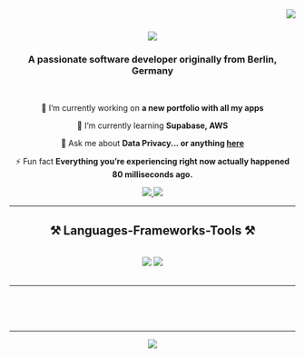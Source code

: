 <img align="right" src="https://visitor-badge.laobi.icu/badge?page_id=Itsmejune" />

<h1 align="center">
    <img src="https://readme-typing-svg.herokuapp.com/?font=Righteous&size=35&center=true&vCenter=true&width=500&height=70&duration=4000&lines=Hi+There!+👋;+I'm+Julie!;" />
</h1>

<h3 align="center">A passionate software developer originally from Berlin, Germany </h3>

<br/>

<div align="center">
 
 🔭 I’m currently working on **a new portfolio with all my apps**
 
 🌱 I’m currently learning **Supabase, AWS**

💬 Ask me about **Data Privacy... or anything [here](https://www.linkedin.com/in/juliane-panzer/)**

⚡ Fun fact **Everything you’re experiencing right now actually happened 80 milliseconds ago.**

 </div>
 
<div align="center"> 
  <a href="https://www.linkedin.com/in/juliane-panzer/" target="_blank">
    <img src="https://img.shields.io/badge/LinkedIn-0077B5?style=for-the-badge&logo=linkedin&logoColor=white" target="_blank" />
  </a>
  <a href="https://github.com/Itsmejune" target="_blank">
     <img src="https://img.shields.io/badge/Portfolio-FF5722?style=for-the-badge&logo=todoist&logoColor=white" target="_blank" /> 
  </a>
</div>

 <hr/>
 
<h2 align="center">⚒️ Languages-Frameworks-Tools ⚒️</h2>
<br/>
<div align="center">
    <img src="https://skillicons.dev/icons?i=react,bootstrap,mui,html,css,vscode,github,figma,tailwind,git,r" />
    <img src="https://skillicons.dev/icons?i=nodejs,python,javascript,typescript,express,firebase,mongodb,c,java,nextjs,mysql,flask" /><br>
</div>

<br/>
<hr/>

  <br/><br/><br/>
</div>

<hr/>

<div align="center">
<a href="https://www.buymeacoffee.com/itsmejulie"><img src="https://img.buymeacoffee.com/button-api/?text=Buy me a coffee&emoji=&slug=itsmejulie&button_colour=FF5F5F&font_colour=ffffff&font_family=Cookie&outline_colour=000000&coffee_colour=FFDD00" /></a>
</div>

<br/>


